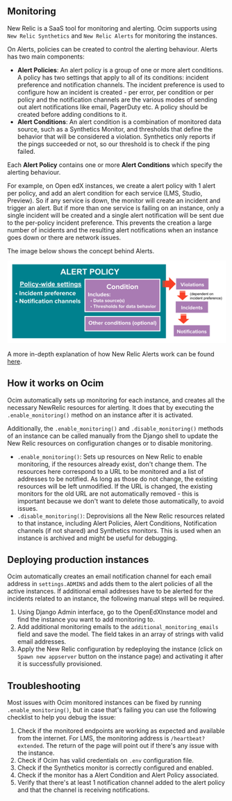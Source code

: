 Monitoring
------------

New Relic is a SaaS tool for monitoring and alerting. Ocim supports using `New Relic Synthetics` and `New Relic Alerts` for monitoring the instances.

On Alerts, policies can be created to control the alerting behaviour. Alerts has two main components:
* **Alert Policies**: An alert policy is a group of one or more alert conditions. A policy has two settings that apply to all of its conditions: incident preference and notification channels. The incident preference is used to configure how an incident is created - per error, per condition or per policy and the notification channels are the various modes of sending out alert notifications like email, PagerDuty etc. A policy should be created before adding conditions to it.
* **Alert Conditions**: An alert condition is a combination of monitored data source, such as a Synthetics Monitor, and thresholds that define the behavior that will be considered a violation. Synthetics only reports if the pings succeeded or not, so our threshold is to check if the ping failed.

Each **Alert Policy** contains one or more **Alert Conditions**  which specify the alerting behaviour.

For example, on Open edX instances, we create a alert policy with 1 alert per policy, and add an alert condition for each service (LMS, Studio, Preview).
So if any service is down, the monitor will create an incident and trigger an alert. But if more than one service is failing on an instance, only a single incident will be created and a single alert notification will be sent due to the per-policy incident preference. This prevents the creation a large number of incidents and the resulting alert notifications when an instance goes down or there are network issues.

The image below shows the concept behind Alerts.

![New Relic Alerts](./images/newrelic-alerts.png)

A more in-depth explanation of how New Relic Alerts work can be found [here](https://docs.newrelic.com/docs/alerts/new-relic-alerts/getting-started/new-relic-alerts-concepts-workflow).

## How it works on Ocim

Ocim automatically sets up monitoring for each instance, and creates all the necessary NewRelic resources for alerting. It does that by executing the `.enable_monitoring()` method on an instance after it is activated.

Additionally, the `.enable_monitoring()` and `.disable_monitoring()` methods of an instance can be called manually from the Django shell to update the New Relic resources on configuration changes or to disable monitoring.

* `.enable_monitoring()`: Sets up resources on New Relic to enable monitoring, if the resources already exist, don't change them. The resources here correspond to a URL to be monitored and a list of addresses to be notified. As long as those do not change, the existing resources will be left unmodified. If the URL is changed, the existing monitors for the old URL are not automatically removed - this is important because we don't want to delete those automatically, to avoid issues.
* `.disable_monitoring()`: Deprovisions all the New Relic resources related to that instance, including Alert Policies, Alert Conditions, Notification channels (if not shared) and Synthetics monitors. This is used when an instance is archived and might be useful for debugging.

## Deploying production instances

Ocim automatically creates an email notification channel for each email address in `settings.ADMINS` and adds them to the alert policies of all the active instances. If additional email addresses have to be alerted for the incidents related to an instance, the following manual steps will be required.

1. Using Django Admin interface, go to the OpenEdXInstance model and find the instance you want to add monitoring to.
2. Add additional monitoring emails to the `additional_monitoring_emails` field and save the model. The field takes in an array of strings with valid email addresses.
3. Apply the New Relic configuration by redeploying the instance (click on `Spawn new appserver` button on the instance page) and activating it after it is successfully provisioned.

## Troubleshooting

Most issues with Ocim monitored instances can be fixed by running `.enable_monitoring()`, but in case that's failing you can use the following checklist to help you debug the issue:

1. Check if the monitored endpoints are working as expected and available from the internet. For LMS, the monitoring address is `/heartbeat?extended`. The return of the page will point out if there's any issue with the instance.
2. Check if Ocim has valid credentials on `.env` configuration file.
3. Check if the Synthetics monitor is correctly configured and enabled.
4. Check if the monitor has a Alert Condition and Alert Policy associated.
5. Verify that there's at least 1 notification channel added to the alert policy and that the channel is receiving notifications.
